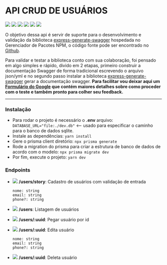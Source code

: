 # API CRUD DE USUÁRIOS

![](https://img.shields.io/badge/typescript-gray?logo=typescript) ![](https://img.shields.io/badge/express-gray?logo=express) ![](https://img.shields.io/badge/prisma_ORM-gray?logo=prisma) ![](https://img.shields.io/badge/sqlite_database-gray?logo=sqlite) ![](https://img.shields.io/badge/gihub-gray?logo=github) ![](https://img.shields.io/badge/yarn-gray?logo=yarn)

O objetivo dessa api é servir de suporte para o desenvolvimento e validação da biblioteca [express-generate-swagger](https://www.npmjs.com/package/express-generate-swagger?activeTab=readme "express-generate-swagger") hospedada no Gerenciador de Pacotes NPM, o código fonte pode ser encontrado no [Github](https://github.com/RafaelCastro1002/express-swagger-doc-generator "Github").

Para validar e testar a biblioteca conto com sua colaboração, foi pensado em algo simples e rápido, divido em 2 etapas, primeiro construir a documentação Swagger de forma tradicional escrevendo o arquivo json/yml e no segundo passo instalar a biblioteca [express-generate-swagger](https://www.npmjs.com/package/express-generate-swagger?activeTab=readme "express-generate-swagger") gerar a documentação swagger.
**Para facilitar vou deixar aqui um [Formulário do Google](http://google.com.br "Formulário do Google") que contém maiores detalhes sobre como proceder com o teste e também pronto para colher seu feedback.**

---

### Instalação

- Para rodar o projeto é necessário o **.env** arquivo:
  `DATABASE_URL="file:./dev.db"` <-- usado para especificar o caminho para o banco de dados sqlite.
- Instale as dependências:
  `yarn install`
- Gere o prisma client diretório:
  `npx prisma generate`
- Rode a migration do prisma para criar a estrutura de banco de dados de acordo com o modelo:
  `npx prisma migrate dev`
- Por fim, execute o projeto:
  `yarn dev`

### Endpoints

- ![](https://img.shields.io/badge/POST-green) **/users/story**: Cadastro de usuários com validação de entrada

      nome: string
      email: string
      phone?: string

- ![](https://img.shields.io/badge/GET-blue) **/users**: Listagem de usuários

- ![](https://img.shields.io/badge/GET-blue) **/users/:uuid**: Pegar usuário por id
- ![](https://img.shields.io/badge/PUT-yellow) **/users/:uuid**: Edita usuário

      nome: string
      email: string
      phone?: string

- ![](https://img.shields.io/badge/DELETE-red) **/users/:uuid**: Deleta usuário
